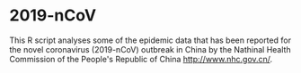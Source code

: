 # 2019-nCoV
This R script analyses some of the epidemic data that has been reported for
the novel coronavirus (2019-nCoV) outbreak in China by the Nathinal Health 
Commission of the People's Republic of China http://www.nhc.gov.cn/.
